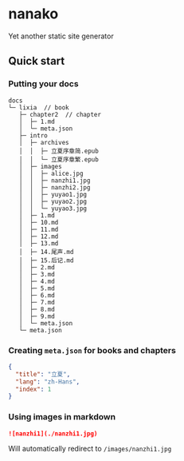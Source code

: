 # nanako

Yet another static site generator

## Quick start

### Putting your docs

```
docs
└─ lixia  // book
   ├─ chapter2  // chapter
   │  ├─ 1.md
   │  └─ meta.json
   ├─ intro
   │  ├─ archives
   │  │  ├─ 立夏序章简.epub
   │  │  └─ 立夏序章繁.epub
   │  ├─ images
   │  │  ├─ alice.jpg
   │  │  ├─ nanzhi1.jpg
   │  │  ├─ nanzhi2.jpg
   │  │  ├─ yuyao1.jpg
   │  │  ├─ yuyao2.jpg
   │  │  └─ yuyao3.jpg
   │  ├─ 1.md
   │  ├─ 10.md
   │  ├─ 11.md
   │  ├─ 12.md
   │  ├─ 13.md
   │  ├─ 14.尾声.md
   │  ├─ 15.后记.md
   │  ├─ 2.md
   │  ├─ 3.md
   │  ├─ 4.md
   │  ├─ 5.md
   │  ├─ 6.md
   │  ├─ 7.md
   │  ├─ 8.md
   │  ├─ 9.md
   │  └─ meta.json
   └─ meta.json
```

### Creating `meta.json` for books and chapters

```json
{
  "title": "立夏",
  "lang": "zh-Hans",
  "index": 1
}
```

### Using images in markdown

```markdown
![nanzhi1](./nanzhi1.jpg)
```

Will automatically redirect to `/images/nanzhi1.jpg`
